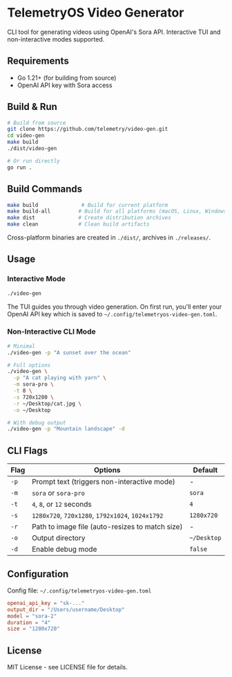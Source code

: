 # TelemetryOS Video Generator

CLI tool for generating videos using OpenAI's Sora API. Interactive TUI and non-interactive modes supported.

## Requirements

- Go 1.21+ (for building from source)
- OpenAI API key with Sora access

## Build & Run

```bash
# Build from source
git clone https://github.com/telemetry/video-gen.git
cd video-gen
make build
./dist/video-gen

# Or run directly
go run .
```

## Build Commands

```bash
make build              # Build for current platform
make build-all         # Build for all platforms (macOS, Linux, Windows)
make dist              # Create distribution archives
make clean             # Clean build artifacts
```

Cross-platform binaries are created in `./dist/`, archives in `./releases/`.

## Usage

### Interactive Mode

```bash
./video-gen
```

The TUI guides you through video generation. On first run, you'll enter your OpenAI API key which is saved to `~/.config/telemetryos-video-gen.toml`.

### Non-Interactive CLI Mode

```bash
# Minimal
./video-gen -p "A sunset over the ocean"

# Full options
./video-gen \
  -p "A cat playing with yarn" \
  -m sora-pro \
  -t 8 \
  -s 720x1280 \
  -r ~/Desktop/cat.jpg \
  -o ~/Desktop

# With debug output
./video-gen -p "Mountain landscape" -d
```

## CLI Flags

| Flag | Options | Default |
|------|---------|---------|
| `-p` | Prompt text (triggers non-interactive mode) | - |
| `-m` | `sora` or `sora-pro` | `sora` |
| `-t` | `4`, `8`, or `12` seconds | `4` |
| `-s` | `1280x720`, `720x1280`, `1792x1024`, `1024x1792` | `1280x720` |
| `-r` | Path to image file (auto-resizes to match size) | - |
| `-o` | Output directory | `~/Desktop` |
| `-d` | Enable debug mode | `false` |

## Configuration

Config file: `~/.config/telemetryos-video-gen.toml`

```toml
openai_api_key = "sk-..."
output_dir = "/Users/username/Desktop"
model = "sora-2"
duration = "4"
size = "1280x720"
```

## License

MIT License - see LICENSE file for details.
